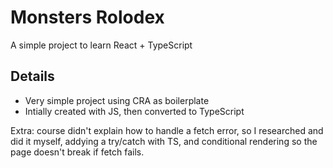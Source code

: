 # Monsters Rolodex
A simple project to learn React + TypeScript

## Details

- Very simple project using CRA as boilerplate
- Intially created with JS, then converted to TypeScript

Extra: course didn't explain how to handle a fetch error, so I researched and did it myself, addying a try/catch with TS, and conditional rendering so the page doesn't break if fetch fails.
